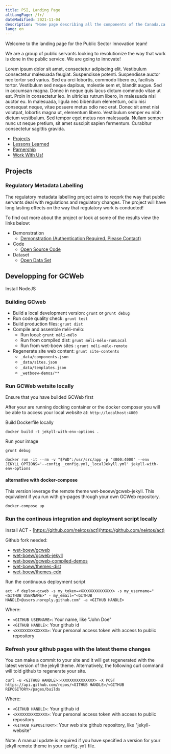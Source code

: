 ```yaml
---
title: PSI, Landing Page
altLangPage: /fr/
dateModified: 2021-11-04
description: "Home page describing all the components of the Canada.ca theme, named GCWeb."
lang: en
---
```


Welcome to the landing page for the Public Sector Innovation team!

We are a group of public servants looking to revolutionize the way that work is done in the public service. We are going to innovate!

Lorem ipsum dolor sit amet, consectetur adipiscing elit. Vestibulum consectetur malesuada feugiat. Suspendisse potenti. Suspendisse auctor nec tortor sed varius. Sed eu orci lobortis, commodo libero eu, facilisis tortor. Vestibulum sed neque dapibus, molestie sem et, blandit augue. Sed in accumsan magna. Donec in neque quis lacus dictum commodo vitae ut est. Proin in consectetur leo. In ultricies rutrum libero, in malesuada nisi auctor eu. In malesuada, ligula nec bibendum elementum, odio nisi consequat neque, vitae posuere metus odio nec erat. Donec sit amet nisi volutpat, lobortis magna ut, elementum libero. Vestibulum semper eu nibh dictum vestibulum. Sed tempor eget metus non malesuada. Nullam semper nunc ut neque pretium, sit amet suscipit sapien fermentum. Curabitur consectetur sagittis gravida.

* [Projects](#projects)
* [Lessons Learned](#lessons-learned)
* [Parnership](/partnership)
* [Work With Us!](/contact)

## Projects

### Regulatory Metadata Labelling
The regulatory metadata labelling project aims to reqork the way that public servants deal with regulations and regulatory changes. The project will have long lasting effects on the way that regulatory work is conducted!

To find out more about the project or look at some of the results view the links below:
* Demonstration
	* [Demonstration (Authentication Required, Please Contact)](https://dev.psinnovation.com/)
* Code
	* [Open Source Code](https://www.github.com)
* Dataset
	* [Open Data Set](https://open.canada.ca/en)

## Developping for GCWeb

Install NodeJS

### Building GCweb

* Build a local development version: `grunt` or `grunt debug`
* Run code quality check: `grunt test`
* Build production files: `grunt dist`
* Compile and assemble méli-mélo:
	* Run local: `grunt méli-mélo`
	* Run from compiled dist: `grunt méli-mélo-runLocal`
	* Run from wet-boew sites : `grunt méli-mélo-remote`
* Regenerate site web content: `grunt site-contents`
	* `_data/components.json`
	* `_data/sites.json`
	* `_data/templates.json`
	* `_wetboew-demos/**`

### Run GCWeb wetsite locally

Ensure that you have builded GCWeb first

After your are running docking container or the docker composer you will be able to access your local website at: `http://localhost:4000`

Build Dockerfile locally

```
docker build -t jekyll-with-env-options .
```

Run your image
```
grunt debug

docker run -it --rm -v "$PWD":/usr/src/app -p "4000:4000" --env JEKYLL_OPTIONS='--config _config.yml,_localJekyll.yml' jekyll-with-env-options
```

#### alternative with docker-compose

This version leverage the remote theme wet-beoew/gcweb-jekyll. This equivalent if you run with gh-pages through your own GCWeb repository.

```
docker-compose up
```

### Run the continous integration and deployment script locally

Install ACT - [https://github.com/nektos/act](https://github.com/nektos/act)

Github fork needed:

* [wet-boew/gcweb](https://github.com/wet-boew/gcweb)
* [wet-boew/gcweb-jekyll](https://github.com/wet-boew/gcweb-jekyll)
* [wet-boew/gcweb-compiled-demos](https://github.com/wet-boew/gcweb-compiled-demos)
* [wet-boew/themes-dist](https://github.com/wet-boew/themes-dist)
* [wet-boew/themes-cdn](https://github.com/wet-boew/themes-cdn)

Run the continuous deployment script

```
act -f deploy-gcweb -s my_token=<XXXXXXXXXXXXXX> -s my_username="<GITHUB USERNAME>" - my_email="<GITHUB HANDLE>@users.noreply.github.com" -a <GITHUB HANDLE>
```

Where:
* `<GITHUB USERNAME>`: Your name, like "John Doe"
* `<GITHUB HANDLE>`: Your github id
* `<XXXXXXXXXXXXXX>`: Your personal access token with access to public repository

### Refresh your github pages with the latest theme changes

You can make a commit to your site and it will get regenerated with the latest version of the jekyll theme. Alternatively, the following curl command will told github to regenerate your site.

```
curl -u <GITHUB HANDLE>:<XXXXXXXXXXXXXX> -X POST https://api.github.com/repos/<GITHUB HANDLE>/<GITHUB REPOSITORY>/pages/builds
```

Where:
* `<GITHUB HANDLE>`: Your github id
* `<XXXXXXXXXXXXXX>`: Your personal access token with access to public repository
* `<GITHUB REPOSITORY>`: Your web site github repository, like "jekyll-website"

Note: A manual update is required if you have specified a version for your jekyll remote theme in your `config.yml` file.
